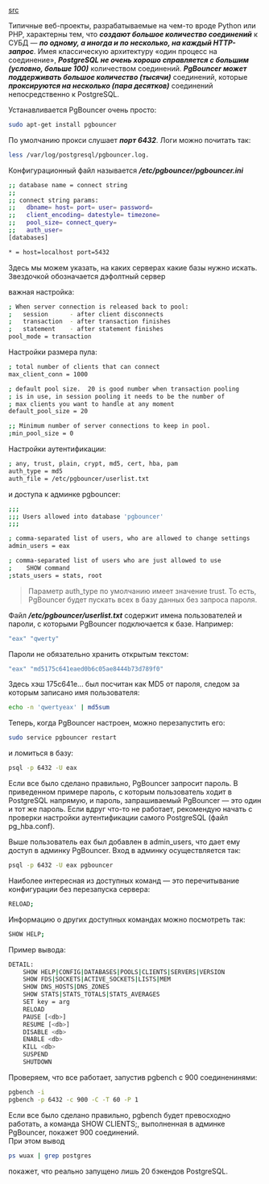 [src](https://eax.me/pgbouncer/)

Типичные веб-проекты, разрабатываемые на чем-то вроде Python или PHP, характерны тем, что ***создают большое количество соединений*** к СУБД — ***по одному, а иногда и по несколько, на каждый HTTP-запрос***. Имея классическую архитектуру «один процесс на соединение», ***PostgreSQL не очень хорошо справляется с большим (условно, больше 100)*** количеством соединений. ***PgBouncer может поддерживать большое количество (тысячи)*** соединений, которые ***проксируются на несколько (пара десятков)*** соединений непосредственно к PostgreSQL.

Устанавливается PgBouncer очень просто:
```bash
sudo apt-get install pgbouncer
```
По умолчанию прокси слушает ***порт 6432***. Логи можно почитать так:
```bash
less /var/log/postgresql/pgbouncer.log.
```
Конфигурационный файл называется ***/etc/pgbouncer/pgbouncer.ini***
```bash
;; database name = connect string
;;
;; connect string params:
;;   dbname= host= port= user= password=
;;   client_encoding= datestyle= timezone=
;;   pool_size= connect_query=
;;   auth_user=
[databases]

* = host=localhost port=5432
```
Здесь мы можем указать, на каких серверах какие базы нужно искать. Звездочкой обозначается дэфолтный сервер

важная настройка:
```bash
; When server connection is released back to pool:
;   session      - after client disconnects
;   transaction  - after transaction finishes
;   statement    - after statement finishes
pool_mode = transaction
```
Настройки размера пула:
```bash
; total number of clients that can connect
max_client_conn = 1000

; default pool size.  20 is good number when transaction pooling
; is in use, in session pooling it needs to be the number of
; max clients you want to handle at any moment
default_pool_size = 20

;; Minimum number of server connections to keep in pool.
;min_pool_size = 0
```
Настройки аутентификации:
```bash
; any, trust, plain, crypt, md5, cert, hba, pam
auth_type = md5
auth_file = /etc/pgbouncer/userlist.txt
```
и доступа к админке pgbouncer:
```bash
;;;
;;; Users allowed into database 'pgbouncer'
;;;

; comma-separated list of users, who are allowed to change settings
admin_users = eax

; comma-separated list of users who are just allowed to use
;    SHOW command
;stats_users = stats, root
```
> Параметр auth_type по умолчанию имеет значение trust. То есть, PgBouncer будет пускать всех в базу данных без запроса пароля.

Файл ***/etc/pgbouncer/userlist.txt*** содержит имена пользователей и пароли, с которыми PgBouncer подключается к базе. Например:
```bash
"eax" "qwerty"
```
Пароли не обязательно хранить открытым текстом:
```bash
"eax" "md5175c641eaed0b6c05ae8444b73d789f0"
```
Здесь хэш 175c641e... был посчитан как MD5 от пароля, следом за которым записано имя пользователя:
```bash
echo -n 'qwertyeax' | md5sum
```
Теперь, когда PgBouncer настроен, можно перезапустить его:
```bash
sudo service pgbouncer restart
```
и ломиться в базу:
```bash
psql -p 6432 -U eax
```
Если все было сделано правильно, PgBouncer запросит пароль. В приведенном примере пароль, с которым пользователь ходит в PostgreSQL напрямую, и пароль, запрашиваемый PgBouncer — это один и тот же пароль. Если вдруг что-то не работает, рекомендую начать с проверки настройки аутентификации самого PostgreSQL (файл pg_hba.conf).

Выше пользователь eax был добавлен в admin_users, что дает ему доступ в админку PgBouncer. Вход в админку осуществляется так:
```bash
psql -p 6432 -U eax pgbouncer
```
Наиболее интересная из доступных команд — это перечитывание конфигурации без перезапуска сервера:
```bash
RELOAD;
```
Информацию о других доступных командах можно посмотреть так:
```bash
SHOW HELP;
```
Пример вывода:
```bash
DETAIL:
    SHOW HELP|CONFIG|DATABASES|POOLS|CLIENTS|SERVERS|VERSION
    SHOW FDS|SOCKETS|ACTIVE_SOCKETS|LISTS|MEM
    SHOW DNS_HOSTS|DNS_ZONES
    SHOW STATS|STATS_TOTALS|STATS_AVERAGES
    SET key = arg
    RELOAD
    PAUSE [<db>]
    RESUME [<db>]
    DISABLE <db>
    ENABLE <db>
    KILL <db>
    SUSPEND
    SHUTDOWN
```
Проверяем, что все работает, запустив pgbench с 900 соединенинями:
```bash
pgbench -i
pgbench -p 6432 -c 900 -C -T 60 -P 1
```
Если все было сделано правильно, pgbench будет превосходно работать, а команда SHOW CLIENTS;, выполненная в админке PgBouncer, покажет 900 соединений.    
При этом вывод
```bash
ps wuax | grep postgres
```
покажет, что реально запущено лишь 20 бэкендов PostgreSQL.





